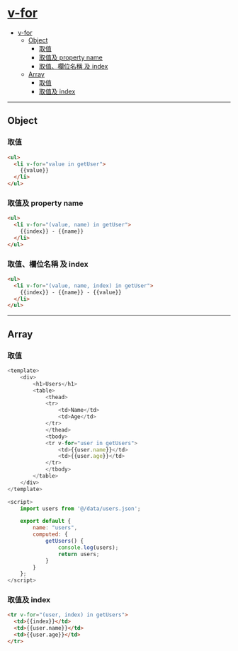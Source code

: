 # [v-for](https://vuejs.org/v2/guide/list.html)

- [v-for](#v-for)
  - [Object](#object)
    - [取值](#%e5%8f%96%e5%80%bc)
    - [取值及 property name](#%e5%8f%96%e5%80%bc%e5%8f%8a-property-name)
    - [取值、欄位名稱 及 index](#%e5%8f%96%e5%80%bc%e6%ac%84%e4%bd%8d%e5%90%8d%e7%a8%b1-%e5%8f%8a-index)
  - [Array](#array)
    - [取值](#%e5%8f%96%e5%80%bc-1)
    - [取值及 index](#%e5%8f%96%e5%80%bc%e5%8f%8a-index)

---

## Object

### 取值

```html
<ul>
  <li v-for="value in getUser">
    {{value}}
  </li>
</ul>
```

### 取值及 property name

```html
<ul>
  <li v-for="(value, name) in getUser">
    {{index}} - {{name}}
  </li>
</ul>
```

### 取值、欄位名稱 及 index

```html
<ul>
  <li v-for="(value, name, index) in getUser">
    {{index}} - {{name}} - {{value}}
  </li>
</ul>
```

---

## Array

### 取值

```js
<template>
    <div>
        <h1>Users</h1>
        <table>
            <thead>
            <tr>
                <td>Name</td>
                <td>Age</td>
            </tr>
            </thead>
            <tbody>
            <tr v-for="user in getUsers">
                <td>{{user.name}}</td>
                <td>{{user.age}}</td>
            </tr>
            </tbody>
        </table>
    </div>
</template>

<script>
    import users from '@/data/users.json';

    export default {
        name: "users",
        computed: {
            getUsers() {
                console.log(users);
                return users;
            }
        }
    };
</script>
```

### 取值及 index

```html
<tr v-for="(user, index) in getUsers">
  <td>{{index}}</td>
  <td>{{user.name}}</td>
  <td>{{user.age}}</td>
</tr>
```
